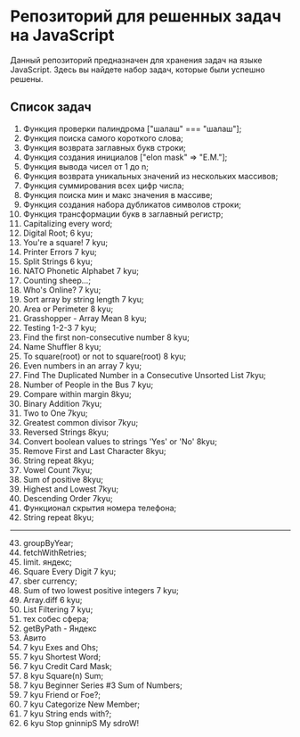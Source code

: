 # Репозиторий для решенных задач на JavaScript

Данный репозиторий предназначен для хранения задач на языке JavaScript. Здесь вы найдете набор задач, которые были успешно решены.

## Список задач

1. Функция проверки палиндрома ["шалаш" === "шалаш"];
2. Функция поиска самого короткого слова;
3. Функция возврата заглавных букв строки;
4. Функция создания инициалов ["elon mask" => "E.M."];
5. Функция вывода чисел от 1 до n;
6. Функция возврата уникальных значений из нескольких массивов;
7. Функция суммирования всех цифр числа;
8. Функция поиска мин и макс значения в массиве;
9. Функция создания набора дубликатов символов строки;
10. Функция трансформации букв в заглавный регистр;
11. Capitalizing every word;
12. Digital Root; 6 kyu;
13. You're a square! 7 kyu;
14. Printer Errors 7 kyu;
15. Split Strings 6 kyu;
16. NATO Phonetic Alphabet 7 kyu;
17. Counting sheep...;
18. Who's Online? 7 kyu;
19. Sort array by string length 7 kyu;
20. Area or Perimeter 8 kyu;
21. Grasshopper - Array Mean 8 kyu;
22. Testing 1-2-3 7 kyu;
23. Find the first non-consecutive number 8 kyu;
24. Name Shuffler 8 kyu;
25. To square(root) or not to square(root) 8 kyu;
26. Even numbers in an array 7 kyu;
27. Find The Duplicated Number in a Consecutive Unsorted List 7kyu;
28. Number of People in the Bus 7 kyu;
29. Compare within margin 8kyu;
30. Binary Addition 7kyu;
31. Two to One 7kyu;
32. Greatest common divisor 7kyu;
33. Reversed Strings 8kyu;
34. Convert boolean values to strings 'Yes' or 'No' 8kyu;
35. Remove First and Last Character 8kyu;
36. String repeat 8kyu;
37. Vowel Count 7kyu;
38. Sum of positive 8kyu;
39. Highest and Lowest 7kyu;
40. Descending Order 7kyu;
41. Функционал скрытия номера телефона;
42. String repeat 8kyu;

---

43. groupByYear;
44. fetchWithRetries;
45. limit. яндекс;
46. Square Every Digit 7 kyu;
47. sber currency;
48. Sum of two lowest positive integers 7 kyu;
49. Array.diff 6 kyu;
50. List Filtering 7 kyu;
51. тех собес сфера;
52. getByPath - Яндекс
53. Авито
54. 7 kyu Exes and Ohs;
55. 7 kyu Shortest Word;
56. 7 kyu Credit Card Mask;
57. 8 kyu Square(n) Sum;
58. 7 kyu Beginner Series #3 Sum of Numbers;
59. 7 kyu Friend or Foe?;
60. 7 kyu Categorize New Member;
61. 7 kyu String ends with?;
62. 6 kyu Stop gninnipS My sdroW!
